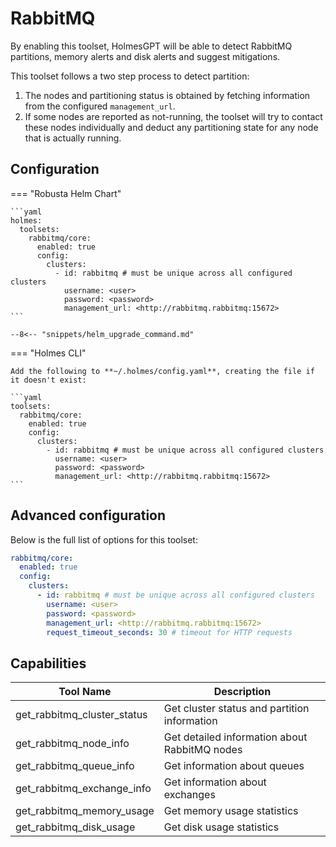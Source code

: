 # RabbitMQ

By enabling this toolset, HolmesGPT will be able to detect RabbitMQ partitions, memory alerts and disk alerts and suggest mitigations.

This toolset follows a two step process to detect partition:

1. The nodes and partitioning status is obtained by fetching information from the configured `management_url`.
2. If some nodes are reported as not-running, the toolset will try to contact these nodes individually and deduct any partitioning state for any node that is actually running.

## Configuration

=== "Robusta Helm Chart"

    ```yaml
    holmes:
      toolsets:
        rabbitmq/core:
          enabled: true
          config:
            clusters:
              - id: rabbitmq # must be unique across all configured clusters
                username: <user>
                password: <password>
                management_url: <http://rabbitmq.rabbitmq:15672>
    ```

    --8<-- "snippets/helm_upgrade_command.md"

=== "Holmes CLI"

    Add the following to **~/.holmes/config.yaml**, creating the file if it doesn't exist:

    ```yaml
    toolsets:
      rabbitmq/core:
        enabled: true
        config:
          clusters:
            - id: rabbitmq # must be unique across all configured clusters
              username: <user>
              password: <password>
              management_url: <http://rabbitmq.rabbitmq:15672>
    ```

## Advanced configuration

Below is the full list of options for this toolset:

```yaml
rabbitmq/core:
  enabled: true
  config:
    clusters:
      - id: rabbitmq # must be unique across all configured clusters
        username: <user>
        password: <password>
        management_url: <http://rabbitmq.rabbitmq:15672>
        request_timeout_seconds: 30 # timeout for HTTP requests
```

## Capabilities

| Tool Name | Description |
|-----------|-------------|
| get_rabbitmq_cluster_status | Get cluster status and partition information |
| get_rabbitmq_node_info | Get detailed information about RabbitMQ nodes |
| get_rabbitmq_queue_info | Get information about queues |
| get_rabbitmq_exchange_info | Get information about exchanges |
| get_rabbitmq_memory_usage | Get memory usage statistics |
| get_rabbitmq_disk_usage | Get disk usage statistics |
